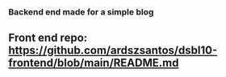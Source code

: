 ### Backend end made for a simple blog
## Front end repo: https://github.com/ardszsantos/dsbl10-frontend/blob/main/README.md
